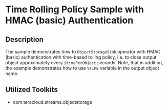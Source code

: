 # Time Rolling Policy Sample with HMAC (basic) Authentication

## Description
The sample demonstrates how to `ObjectStorageSink` operator with
HMAC (basic) authentication with time-based rolling policy,
i.e. to close output object approximately every `$timePerObject` seconds. 
Note, that in addition, the example demonstrates how to use `%TIME` 
variable in the output object name. 
    
## Utilized Toolkits
 - com.teracloud.streams.objectstorage